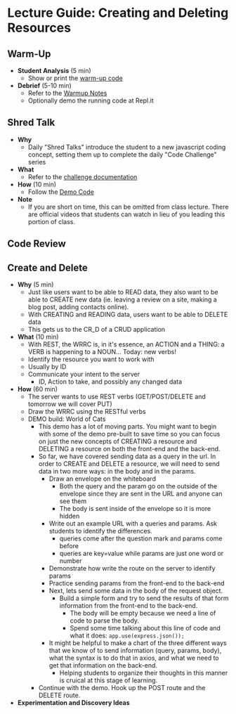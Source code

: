 # Lecture Guide: Creating and Deleting Resources

## Warm-Up

- **Student Analysis** (5 min)
  - Show or print the [warm-up code](../warm-up/warm-up.md)
- **Debrief** (5-10 min)
  - Refer to the [Warmup Notes](../warm-up/NOTES.md)
  - Optionally demo the running code at Repl.it

## Shred Talk

- **Why**
  - Daily "Shred Talks" introduce the student to a new javascript coding concept, setting them up to complete the daily "Code Challenge" series
- **What**
  - Refer to the [challenge documentation](../challenges/README.md)
- **How** (10 min)
  - Follow the [Demo Code](../challenges/DEMO.md)
- **Note**
  - If you are short on time, this can be omitted from class lecture. There are official videos that students can watch in lieu of you leading this portion of class.

## Code Review

## Create and Delete

- **Why** (5 min)
  - Just like users want to be able to READ data, they also want to be able to CREATE new data (ie. leaving a review on a site, making a blog post, adding contacts online).
  - With CREATING and READING data, users want to be able to DELETE data
  - This gets us to the CR_D of a CRUD application
- **What** (10 min)
  - With REST, the WRRC is, in it's essence, an ACTION and a THING: a VERB is happening to a NOUN... Today: new verbs!
  - Identify the resource you want to work with
  - Usually by ID
  - Communicate your intent to the server
    - ID, Action to take, and possibly any changed data
- **How** (60 min)
  - The server wants to use REST verbs (GET/POST/DELETE and tomorrow we will cover PUT)
  - Draw the WRRC using the RESTful verbs
  - DEMO build: World of Cats
    - This demo has a lot of moving parts. You might want to begin with some of the demo pre-built to save time so you can focus on just the new concepts of CREATING a resource and DELETING a resource on both the front-end and the back-end.
    - So far, we have covered sending data as a query in the url. In order to CREATE and DELETE a resource, we will need to send data in two more ways: in the body and in the params.
      - Draw an envelope on the whiteboard
        - Both the query and the param go on the outside of the envelope since they are sent in the URL and anyone can see them
        - The body is sent inside of the envelope so it is more hidden
      - Write out an example URL with a queries and params. Ask students to identify the differences.
        - queries come after the question mark and params come before
        - queries are key=value while params are just one word or number
      - Demonstrate how write the route on the server to identify params
      - Practice sending params from the front-end to the back-end
      - Next, lets send some data in the body of the request object.
        - Build a simple form and try to send the results of that form information from the front-end to the back-end.
          - The body will be empty because we need a line of code to parse the body.
          - Spend some time talking about this line of code and what it does:
          `app.use(express.json());`
      - It might be helpful to make a chart of the three different ways that we know of to send information (query, params, body), what the syntax is to do that in axios, and what we need to get that information on the back-end.
        - Helping students to organize their thoughts in this manner is cruical at this stage of learning.
    - Continue with the demo. Hook up the POST route and the DELETE route.
- **Experimentation and Discovery Ideas**
